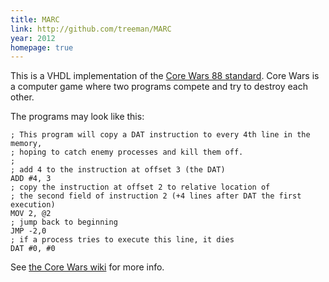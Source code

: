 ```yaml
---
title: MARC
link: http://github.com/treeman/MARC
year: 2012
homepage: true
---
```


This is a VHDL implementation of the [Core Wars 88 standard][corewars88].
Core Wars is a computer game where two programs compete and try to destroy each other.

The programs may look like this:

```
; This program will copy a DAT instruction to every 4th line in the memory,
; hoping to catch enemy processes and kill them off.
;
; add 4 to the instruction at offset 3 (the DAT)
ADD #4, 3
; copy the instruction at offset 2 to relative location of
; the second field of instruction 2 (+4 lines after DAT the first execution)
MOV 2, @2
; jump back to beginning
JMP -2,0
; if a process tries to execute this line, it dies
DAT #0, #0
```



See [the Core Wars wiki][corewarswiki] for more info.

[corewarswiki]: http://en.wikipedia.org/wiki/Core_War "Core War"
[corewars88]: http://corewar.co.uk/icws88.txt "The Core Wars 88 standard"

